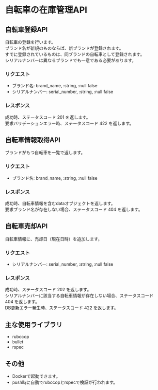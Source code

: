 # 自転車の在庫管理API

## 自転車登録API
自転車の登録を行います。  
ブランド名が新規のものならば、新ブランドが登録されます。  
すでに登録されているものは、同ブランドの自転車として登録されます。  
シリアルナンバーは異なるブランドでも一意である必要があります。
### リクエスト
 - ブランド名:      brand_name,     :string, :null false
 - シリアルナンバー: serial_number,  :string, :null false
### レスポンス
成功時、ステータスコード 201 を返します。  
要求バリデーションエラー時、ステータスコード 422 を返します。

## 自転車情報取得API
ブランドがもつ自転車を一覧で返します。  
### リクエスト
 - ブランド名:      brand_name,     :string, :null false
### レスポンス
成功時、自転車情報を含むdataオブジェクトを返します。  
要求ブランド名が存在しない場合、ステータスコード 404 を返します。

## 自転車売却API
自転車情報に、売却日（現在日時）を追加します。
### リクエスト
 - シリアルナンバー: serial_number,  :string, :null false
### レスポンス
成功時、ステータスコード 202 を返します。  
シリアルナンバーに該当する自転車情報が存在しない場合、ステータスコード 404 を返します。  
DB更新エラー発生時、ステータスコード 422 を返します。

## 主な使用ライブラリ
 - rubocop
 - bullet
 - rspec

## その他
 - Dockerで起動できます。
 - push時に自動でrubocopとrspecで検証が行われます。
